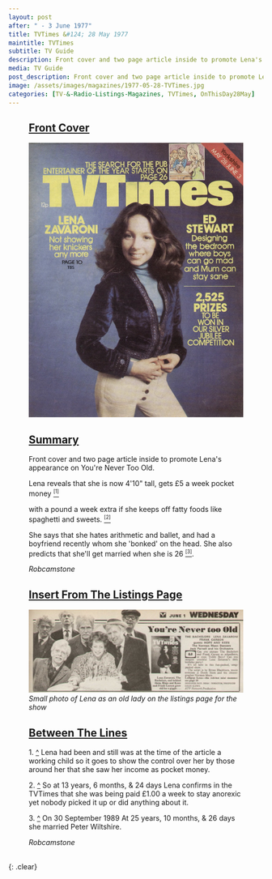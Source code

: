 ```yaml
---
layout: post
after: " - 3 June 1977"
title: TVTimes &#124; 28 May 1977
maintitle: TVTimes
subtitle: TV Guide
description: Front cover and two page article inside to promote Lena's appearance on You're Never Too Old.
media: TV Guide
post_description: Front cover and two page article inside to promote Lena's appearance on You're Never Too Old.
image: /assets/images/magazines/1977-05-28-TVTimes.jpg
categories: [TV-&-Radio-Listings-Magazines, TVTimes, OnThisDay28May]
---
```


<figure class="fig1">
<div class="CardLayout">
<div class="CardItem">
<h2 id="infobox1" class="infobox"><a href="#infobox1">Front Cover</a></h2>
</div>
<div class="CardItem split">
<div class="CardItem"><img src="/assets/images/magazines/1977-05-28-TVTimes.jpg" class="full-width" /></div>
</div></div>
</figure>

<figure class="fig2">
<div class="CardLayout summary-card">
<div class="CardItem">
<h2 id="infobox2" class="infobox"><a href="#infobox2">Summary</a></h2>
</div>
<div class="CardItem split">
<p>Front cover and two page article inside to promote Lena's appearance on You're Never Too Old.</p>
<p><a name="cite_ref-1^"></a>Lena reveals that she is now 4'10&quot; tall, gets £5 a week pocket money <a href="#cite_ref-1"><sup><small>[1]</small></sup></a></p>
<p><a name="cite_ref-2^"></a>with a pound a week extra if she keeps off fatty foods like spaghetti and sweets. <a href="#cite_ref-2"><sup><small>[2]</small></sup></a></p>
<p><a name="cite_ref-3^"></a>She says that she hates arithmetic and ballet, and had a boyfriend recently whom she 'bonked' on the head. She also predicts that she'll get married when she is 26  <a href="#cite_ref-3"><sup><small>[3]</small></sup></a>.</p>
<cite>Robcamstone</cite>
</div></div>
</figure>

<figure class="fig3">
<div class="CardLayout">
<div class="CardItem">
<h2 id="infobox3" class="infobox"><a href="#infobox3">Insert From The Listings Page</a></h2>
</div>
<div class="CardItem split">
<div class="CardItem"><img src="/assets/images/ITV/youre-never-too-old.jpg" class="full-width" /></div>
<div class="CardItem"><cite>Small photo of Lena as an old lady on the listings page for the show</cite></div>
</div></div>
</figure>

<figure class="fig3">
<div class="CardLayout">
<div class="CardItem">
<h2 id="infobox3" class="infobox"><a href="#infobox3">Between The Lines</a></h2>
</div>
<div class="CardItem split">
<p>1. <a name="cite_ref-1"></a> <a href="#cite_ref-1^">^</a> Lena had been and still was at the time of the article a working child so it goes to show the control over her by those around her that she saw her income as pocket money.</p>
<p>2. <a name="cite_ref-2"></a> <a href="#cite_ref-2^">^</a> So at 13 years, 6 months, & 24 days Lena confirms in the TVTimes that she was being paid £1.00 a week to stay anorexic yet nobody picked it up or did anything about it.</p>
<p>3. <a name="cite_ref-3"></a> <a href="#cite_ref-3^">^</a> On 30 September 1989 At 25 years, 10 months, & 26 days she married Peter Wiltshire.</p>
<cite>Robcamstone</cite>
</div></div>
</figure>

<br />{: .clear}

<style>
.summary-card {height: 572.85px}
@media screen and (orientation:portrait) {.summary-card {height: unset;}}
</style>

